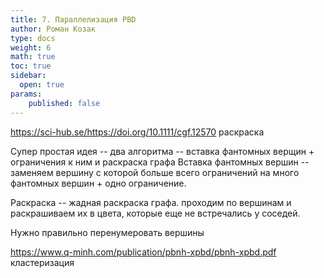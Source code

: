 ```yaml
---
title: 7. Параллелизация PBD
author: Роман Козак
type: docs
weight: 6
math: true
toc: true
sidebar:
  open: true
params:
    published: false
---
```


https://sci-hub.se/https://doi.org/10.1111/cgf.12570  раскраска

Супер простая идея -- два алгоритма -- вставка фантомных верщин + ограничения к ним и раскраска графа
Вставка фантомных вершин -- заменяем вершину с которой больше всего ограничений на много фантомных вершин + одно ограничение. 

Раскраска -- жадная раскраска графа. проходим по вершинам и раскрашиваем их в цвета, которые еще не встречались у соседей.

Нужно правильно перенумеровать вершины

https://www.q-minh.com/publication/pbnh-xpbd/pbnh-xpbd.pdf  кластеризация